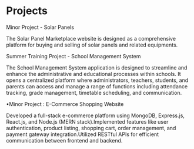 # Projects
Minor Project - Solar Panels

The Solar Panel Marketplace website is designed as a comprehensive platform for buying and selling of solar panels and related equipments.

Summer Training Project - School Management System

The School Management System application is designed to streamline and enhance the administrative and educational processes within schools. It
opens a centralized platform where administrators, teachers, students, and parents can access and manage a range of functions including attendance tracking, grade management, timetable scheduling, and communication.

•Minor Project : E-Commerce Shopping Website

Developed a full-stack e-commerce platform using MongoDB, Express.js, React.js, and Node.js (MERN stack).Implemented features like user authentication, product listing, shopping cart, order management, and payment gateway integration.Utilized RESTful APIs for efficient communication between frontend and backend.
